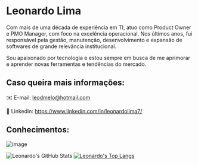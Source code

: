 # Leonardo Lima

Com mais de uma década de experiência em TI, atuo como Product Owner e PMO Manager, com foco na excelência operacional. 
Nos últimos anos, fui responsável pela gestão, manutenção, desenvolvimento e expansão de softwares de grande relevância institucional.

Sou apaixonado por tecnologia e estou sempre em busca de me aprimorar e aprender novas ferramentas e tendências do mercado.




## Caso queira mais informações:

✉️ E-mail: leodmelo@hotmail.com

💼 Linkedin: https://www.linkedin.com/in/leonardolima7/





## Conhecimentos:

![image](https://github.com/user-attachments/assets/16ba3697-96ab-44dd-8bb9-a8d113a44b00)


![Leonardo's GitHub Stats](https://github-readme-stats.vercel.app/api?username=leodmelo&show_icons=true&theme=dark) [![Leonardo's Top Langs](
https://github-readme-stats.vercel.app/api/top-langs/?username=leodmelo&layout=compact&theme=tokyonight)](https://github.com/leodmelo/github-readme-stats)
